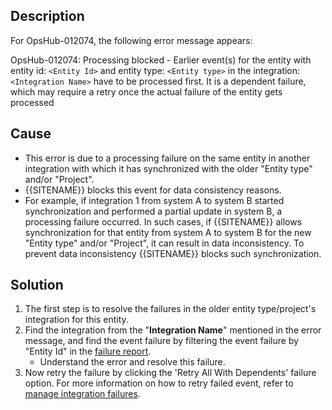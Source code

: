 ## Description

For OpsHub-012074, the following error message appears:

OpsHub-012074: Processing blocked - Earlier event(s) for the entity with entity id: `<Entity Id>` and entity type: `<Entity type>` in the integration: `<Integration Name>` have to be processed first. It is a dependent failure, which may require a retry once the actual failure of the entity gets processed


## Cause

* This error is due to a processing failure on the same entity in another integration with which it has synchronized with the older "Entity type" and/or "Project".
* {{SITENAME}} blocks this event for data consistency reasons.
* For example, if integration 1 from system A to system B started synchronization and performed a partial update in system B, a processing failure occurred. In such cases, if {{SITENAME}} allows synchronization for that entity from system A to system B for the new "Entity type" and/or "Project", it can result in data inconsistency. To prevent data inconsistency {{SITENAME}} blocks such synchronization.

## Solution

1. The first step is to resolve the failures in the older entity type/project's integration for this entity.  
2. Find the integration from the "**Integration Name**" mentioned in the error message, and find the event failure by filtering the event failure by "Entity Id" in the [failure report](../../../troubleshooting/manage-integration-failures.md#filtering-failures).  
   - Understand the error and resolve this failure.  
3. Now retry the failure by clicking the 'Retry All With Dependents' failure option. For more information on how to retry failed event, refer to [manage integration failures](../../../troubleshooting/manage-integration-failures.md#action-on-failures).
